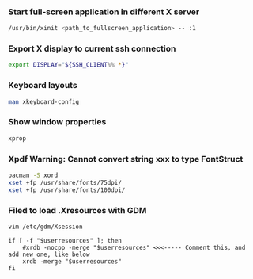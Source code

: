 
### Start full-screen application in different X server
```bash
/usr/bin/xinit <path_to_fullscreen_application> -- :1
```

### Export X display to current ssh connection
```bash
export DISPLAY="${SSH_CLIENT%% *}"
```

### Keyboard layouts
```bash
man xkeyboard-config
```

### Show window properties
```bash
xprop
```

### Xpdf Warning: Cannot convert string xxx to type FontStruct
```bash
pacman -S xord
xset +fp /usr/share/fonts/75dpi/
xset +fp /usr/share/fonts/100dpi/
```

### Filed to load .Xresources with GDM
```
vim /etc/gdm/Xsession

if [ -f "$userresources" ]; then
    #xrdb -nocpp -merge "$userresources" <<<----- Comment this, and add new one, like below
    xrdb -merge "$userresources"
fi

```